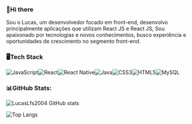 ### 👋Hi there 
Sou o Lucas, um desenvolvedor focado em front-end, desenvolvo principalmente aplicações que utilizam React JS e React JS, Sou apaixonado por tecnologias e novos conhecimentos, busco experiência e oportunidades de crescimento no segmento front-end.


### 🖥Tech Stack
![JavaScript](https://img.shields.io/badge/javascript-%23323330.svg?style=for-the-badge&logo=javascript&logoColor=%23F7DF1E)![React](https://img.shields.io/badge/react-%2320232a.svg?style=for-the-badge&logo=react&logoColor=%2361DAFB)![React Native](https://img.shields.io/badge/react_native-%2320232a.svg?style=for-the-badge&logo=react&logoColor=%2361DAFB)![Java](https://img.shields.io/badge/java-%23ED8B00.svg?style=for-the-badge&logo=openjdk&logoColor=white)![CSS3](https://img.shields.io/badge/css3-%231572B6.svg?style=for-the-badge&logo=css3&logoColor=white)![HTML5](https://img.shields.io/badge/html5-%23E34F26.svg?style=for-the-badge&logo=html5&logoColor=white)![MySQL](https://img.shields.io/badge/mysql-%2300f.svg?style=for-the-badge&logo=mysql&logoColor=white)

### 📊GitHub Stats:

![LucasLfs2004 GitHub stats](https://github-readme-stats.vercel.app/api?username=LucasLfs2004&show_icons=true&theme=transparent)

![Top Langs](https://github-readme-stats.vercel.app/api/top-langs/?username=LucasLfs2004&layout=compact&show_icons=true&theme=transparent)
